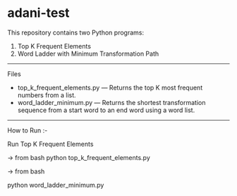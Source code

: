 # adani-test


This repository contains two Python programs:

1. Top K Frequent Elements
2. Word Ladder with Minimum Transformation Path

---

Files

- top_k_frequent_elements.py — Returns the top K most frequent numbers from a list.
- word_ladder_minimum.py — Returns the shortest transformation sequence from a start word to an end word using a word list.

---
How to Run :-

Run Top K Frequent Elements

->   from bash
python top_k_frequent_elements.py

-> from bash

python word_ladder_minimum.py
